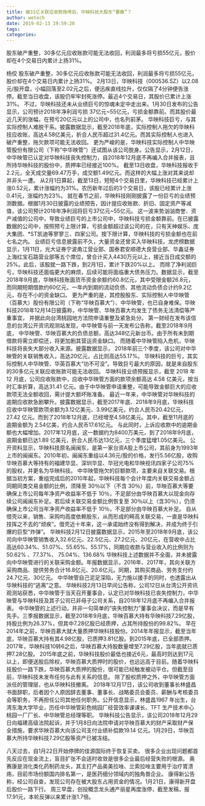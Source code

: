 ```yaml
---
title: 被31亿关联应收款拖垮后，华映科技大股东“要撤”？
author: wetech
date: 2019-02-13 19:59:20
tags: 
categories: 
---
```

股东破产重整，30多亿元应收账款可能无法收回，利润最多将亏损55亿元，股价却在4个交易日内累计上扬31%。
<!-- more -->
杨佼
股东破产重整，30多亿元应收账款可能无法收回，利润最多将亏损55亿元，股价却在4个交易日内累计上扬31%。
2月13日，华映科技（000536.SZ）以2.08元/股开盘，小幅回落至2.02元之后，便迅疾直线拉升，仅仅隔了4分钟便告涨停。截至当日收盘，该股仍牢牢封死涨停。最近4个交易日，其股价已累计上涨31%。
不过，华映科技还未从业绩巨亏的惊魂未定中走出来。1月30日发布的公告显示，公司预计2018年净利润亏损 37亿元~55亿元，亏损金额靠前。而其股价最近几天的涨幅，在预亏20亿元以上的公司中，也名列前茅。
华映科技巨亏，与其实际控制人难脱干系。披露数据显示，截至2018年底，实际控制人拖欠的华映科技应收账，高达4.58亿美元，折合人民币超过31.4亿元。而其实际控制人也进入破产重整，拖欠款项可能无法收回。
更为严峻的是，华映科技实际控制人中华映管股份有限公司（下称“中华映管”）还试图从该公司脱身。公告显示，2月12日，中华映管已认定对华映科技丧失控制力，自2018年12月底不再编入合并报表，且所持华映科技的股份中，质押率已经接近100%。
截至13日收盘，华映科技报收于2.2元，全天成交量69.47万手，成交额1.49亿元。而这样的大幅上涨对其来说却并非头一遭。
从2月1日算起，截至13日，短短4个交易日里，华映科技已经累计上涨0.52元，累计涨幅约为31%。农历新年过后的3个交易日，该股已经累计上涨0.41元，涨幅约为23%。
就在春节之前，华映科技刚刚披露了一份巨亏的业绩预测数据。根据1月30日披露的业绩预告，因计提应收账款、折旧、固定资产等减值，该公司预计2018年净利润将巨亏37亿元~55亿元。
这一波来势汹汹商誉、资产减值的公司中，导致业绩巨亏的上市公司中，华映科技亏损金额靠前。在已披露数据的公司中，按照预亏上限计算，亏损金额超过该公司的在，只有天神娱乐、庞大集团、*ST凯迪等寥寥三、四家公司。按下限计算，华映科技的亏损金额也在前七名之内。
业绩巨亏信息披露前不久，大量资金还曾买入华映科技。龙虎榜数据显示，1月11日，光大证券宁波甬江营业部、国泰君安顺德大良营业部、华鑫证券上海红宝石路营业部等五个席位，曾合计买入4430万元以上，接近当日成交额的25%。此后，该股就一路下跌，到2月1日，累计下跌20%以上。
而除了净利润巨亏，华映科技还面临更大的麻烦，后续可能将面临重大债务压力。数据显示，截至2018年9月底，华映科技账面货币资金余额约60.8亿元，其中受限金额26.8元，而同期短期借款约60亿元，一年内到期的流动负债、其他流动负债合计约9.2亿元，存在不小的资金缺口。
更为严重的是，其控股股东、实际控制人中华映管（百慕大）股份有限公司（下称“华映百慕大”）、中华映管，也已自身难保。华映科技2018年12月14日披露称，中华映管、华映百慕大均发生了债务无法清偿等严重事宜， 并据此向台湾桃园地方法院申请重整及紧急处分。
第一财经在发布该信息的台湾公开资讯观测站发现，中华映管与前一天发布公告称，截至2018年9月底， 中华映管、华映百慕大的负债总额，高达348亿元新台币。由于所有未到期借款将需立即偿还，将更加剧其营运资金缺口。
而随着中华映管陷入危机，华映科技将丧失大部分收入来源。披露数据显示， 2018年前三个季度，该公司对中华映管的关联销售收入，高达20亿元，占比则高达55.17%。
华映科技的巨亏，其实际控制人中华映管、华英百慕大“功不可没”。导致巨亏最大的原因，就是来自股东的30多亿元关联应收账款可能无法收回。
华映科技业绩预报显示，截至 2018 年 12 月底，公司应收账款中，应收中华映管方面的款项余额高达 4.58 亿美元，按当时汇率折算，高达31.41 亿元。由于中华映管申请重整，可能导致金额巨大的应收款项无法全额收回，需计提大额坏账准备。
最近一年来，中华映管对华映科技的逾期应收款急剧攀升。披露数据显示，截至2017年底、2018年9月底，华映科技应收中华映管款项余额为3.12亿美元、3.99亿美元，约合人民币20.42亿元，27.42 亿元。而到了2018年12月底，已经增至4.58亿美元。其中，截至11月底的逾期金额为 2.54亿美，约合人民币17.61亿元。
与此同时，上诉应收款中的逾期金额也大幅增加。2017年12月底，这一数据约为8400万美元，到了2018年9月底，逾期金额已达1.89 亿美元，折合人民币达13亿元，三个季度猛增1.05亿美元。
公开资料显示，华映科技原名闽闽东，是第一家台资A股上市公司，其前身为1993年上市的闽闽东。2010年初，闽闽东重组以4.36元/股的价格，发行5.56亿股，收购华映百慕大等持有的福建华显、深圳华显、华冠光电和华映视讯四家子公司75%的股权，并更名为华映科技。
中华映管拖欠的巨额款项，主要来自关联交易。根据当初方案，重组完成后的2010年起，华映科技每个会计年度内关联交易金额占同期同类交易金额的比例，须降至 30％以下（不含 30％）前，华映百慕大等要确保上市公司每年净资产收益率不低于 10％，不足部分由华映百慕大以现金向存续公司闽闽东补足。若后续关联交易金额比例恢复至 30％以上（含30％），仍须确保上市公司当年净资产收益率不低于 10％，不足部分由华映百慕大补足。
自从借壳以来，销售、采购均高度依赖股东，从而形成的畸高关联交易，一直是华映科技挥之不去的“顽疾”。借壳近十年来，这一承诺始终没有得到解决，并成为终于引爆的巨型“炸弹”。
华映科技2月12日披露数据显示，2015年至2018年9月底，该公司向中华映管销售收入32.6亿元、22.5亿元、27.2亿元、20亿元，在营收中占比高达60.34%、51.07%、55.65%、55.17%，同期应收款与营业收入的比例则为50.62% 、77.37%、 75.04%、136.68%
华映科技上述数据并不全面，并未披露向中华映管进行的关联采购金额。年报数据显示，2016年、2017年，其向关联方采购商品、提供劳务合计16.8亿元、20.6亿元。同期，其购买商品、劳务支付约24.7亿元、30亿元。
中华映管自己泥足深陷，无力施以援手的同时，也透露出从华映科技的“逃离”之意。
华映科技2月13日早间公告称，公司12日从台湾公开资讯观测站获悉，中华映管于当天召开董事会，认定已对华映科技已丧失控制力，中华映管与华映科技及其子公司已非母子公司关系，自2018年12月底不再编入合并报表。
中华映管的上述行动，并非一句简单的“丧失控制力”董事会决议，而是早有先手。三季报数据显示，截至2018年9月底，华映百慕大持有华映科技7.29亿股，持股比例为26.37%，但其中7.28亿股已经质押，占其所持股份的99.82%。
早在2014年之前，华映百慕大就大量质押华映科技股份。2014年年报显示，截至当年底，华映百慕大持有其4.98亿股，已质押3.81亿股。到2015年底，已全部质押。2017年，华映科技10转6之后，华映百慕大持股数量增至7.29亿股，当年底就已质押7.28亿股。
2015年底之前，华映科技股价最低也接近6元，最高时则达到17元以上，即便送股后除权，华映百慕大质押时的股价，也远远高于目前。随着华映科技股价一路下跌，华映百慕大质押的股份，很可能已经触发被动平仓。但截至目前，华映科技未发布任何与此有关系的信息。
除了股权质押之外，中华映管方面派任的管理层，也从华映科技撤离。 2018年12月17日，该公司收到董事长林盛昌书面辞职，后者因个人原因辞去董事、董事长、战略委员会委员、薪酬与考核委员会等职务，不再担任公司其他任何职务。公开信息显示，林盛昌1967 年出生，台湾东海大学毕业，历任中华映管彩色桃园厂经营效率课课长、TFT 生产技术中心桃园一厂厂长、中华映管总经理等职。
华映科技公告显示，该公司2018年12月29日向福建高级法院起诉，并于1月8日向法院申请对华映百慕大的财产采取财产保全措施，要求华映百慕大向该公司支付业绩补偿款19.14 亿元。1月29日，华映百慕大所持华映科技7.29亿股等资产已被冻结。
 
 
八天过去，自1月22日开始停牌的佳源国际终于恢复买卖。
很多企业出现问题都首先反应在现金流上，盲目扩张不会适时收敛是很多企业最后经营失败的根源。
奥赛康是消化类化药制药龙头，其主打产品奥美拉唑、兰索拉唑主要用于治疗胃溃疡，目前市场份额国内排名第一，是医药细分领域内的独角兽企业。
康得新公告称，经公司自查，发现公司存在被大股东占用资金的情况。1月21日，康得新开盘后股价一路下行。
周三早盘，创投概念龙头通产丽星再度涨停，截至发稿，报17.91元，本轮反弹以来累计涨1.7倍。
